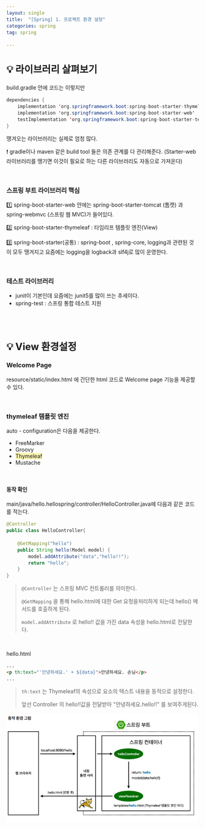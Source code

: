 ```yaml
---
layout: single
title:  "[Spring] 1. 프로젝트 환경 설정"
categories: spring
tag: spring

---
```


<style>H2{font-size:1.8em;}</style>


## 💡 라이브러리 살펴보기

build.gradle 안에 코드는 이렇지만

```java
dependencies {
    implementation 'org.springframework.boot:spring-boot-starter-thymeleaf'
    implementation 'org.springframework.boot:spring-boot-starter-web'
    testImplementation 'org.springframework.boot:spring-boot-starter-test'
}
```

땡겨오는 라이브러리는 실제로 엄청 많다. 



❗ gradle이나 maven 같은 build tool 들은 의존 관계를 다 관리해준다. (Starter-web 라이브러리를 땡기면 이것이 필요로 하는 다른 라이브러리도 자동으로 가져온다)  

<br/>



### 스프링 부트 라이브러리 핵심


1️⃣ spring-boot-starter-web 안에는 spring-boot-starter-tomcat (톰캣) 과 spring-webmvc (스프링 웹 MVC)가 들어있다.


2️⃣ spring-boot-starter-thymeleaf : 타임리프 템플릿 엔진(View)


3️⃣ spring-boot-starter(공통) : spring-boot , spring-core, logging과 관련된 것이 모두 땡겨지고 요즘에는 logging을 logback과 slf4j로 많이 운영한다.

<br/>

### 테스트 라이브러리

* junit이 기본인데 요즘에는 junit5를 많이 쓰는 추세이다.
* spring-test : 스프링 통합 테스트 지원

<br/><br/>

## 💡 View 환경설정
### Welcome Page

resource/static/index.html 에 간단한 html 코드로 Welcome page 기능을 제공할 수 있다.

<br/>

### thymeleaf 템플릿 엔진

auto - configuration은 다음을 제공한다.

- FreeMarker
- Groovy
- <span style='background-color: #fff5b1'>Thymeleaf</span>
- Mustache

<br/>

#### 동작 확인

main/java/hello.hellospring/controller/HelloController.java에 다음과 같은 코드를 적는다.

```java
@Controller
public class HelloController{
    
    @GetMapping("hello")
    public String hello(Model model) {
        model.addAttribute("data","hello!!");
        return "hello";
    }
}
```

> `@Controller` 는 스프링 MVC 컨트롤러를 의미한다.
>
> `@GetMapping` 을 통해 hello.html에 대한 Get 요청을처리하게 되는데 hello() 메서드를 호출하게 된다.
>
> `model.addAttribute` 로 hello!! 값을 가진 data 속성을 hello.html로 전달한다.

<br/>

hello.html

```html
...
<p th:text="'안녕하세요.' + ${data}">안녕하세요. 손님</p>
...
```

>`th:text` 는 Thymeleaf의 속성으로 요소의 텍스트 내용을 동적으로 설정한다.
>
>앞선 Controller 의 hello!!값을 전달받아 "안녕하세요.hello!!" 를 보여주게된다.

![](/assets/images/20240202.JPG)





